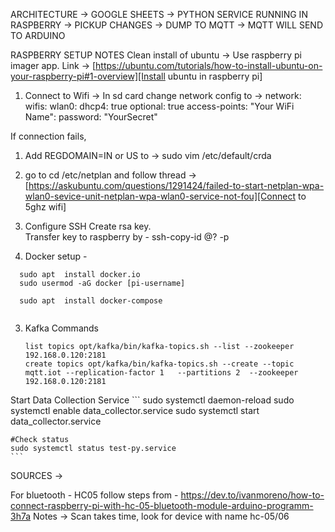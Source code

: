 ARCHITECTURE ->
    GOOGLE SHEETS -> PYTHON SERVICE RUNNING IN RASPBERRY -> PICKUP CHANGES -> DUMP TO MQTT -> MQTT WILL SEND TO ARDUINO
    

RASPBERRY SETUP NOTES
 Clean install of ubuntu -> Use raspberry pi imager app. Link -> [https://ubuntu.com/tutorials/how-to-install-ubuntu-on-your-raspberry-pi#1-overview][Install ubuntu in raspberry pi]
 1. Connect to Wifi ->
  In sd card change network config to ->
    network:
      wifis:
        wlan0:
          dhcp4: true
          optional: true
          access-points:
            "Your WiFi Name":
              password: "YourSecret"

  If connection fails,
   1. Add REGDOMAIN=IN or US to -> sudo vim /etc/default/crda 
   2. go to cd /etc/netplan and follow thread -> [https://askubuntu.com/questions/1291424/failed-to-start-netplan-wpa-wlan0-sevice-unit-netplan-wpa-wlan0-service-not-fou][Connect to 5ghz wifi]
 
 2. Configure SSH
    Create rsa key.   
    Transfer key to raspberry by - ssh-copy-id <username>@?<host> -p<ssh port>
 
 2. Docker setup -
  ```
    sudo apt  install docker.io
    sudo usermod -aG docker [pi-username]
    
    sudo apt  install docker-compose
    
 ```

 3. Kafka Commands
    ```
    list topics opt/kafka/bin/kafka-topics.sh --list --zookeeper 192.168.0.120:2181
    create topics opt/kafka/bin/kafka-topics.sh --create --topic mqtt.iot --replication-factor 1   --partitions 2  --zookeeper 192.168.0.120:2181
    ```
    
Start Data Collection Service
    ```
    sudo systemctl daemon-reload
    sudo systemctl enable data_collector.service
    sudo systemctl start data_collector.service
    
    #Check status
    sudo systemctl status test-py.service
    ```
    


SOURCES ->

For bluetooth - HC05 follow steps from - https://dev.to/ivanmoreno/how-to-connect-raspberry-pi-with-hc-05-bluetooth-module-arduino-programm-3h7a
Notes -> Scan takes time, look for device with name hc-05/06




[Install ubuntu in raspberry pi]: https://ubuntu.com/tutorials/how-to-install-ubuntu-on-your-raspberry-pi#1-overview

[Connect to 5ghz wifi]: https://askubuntu.com/questions/1291424/failed-to-start-netplan-wpa-wlan0-sevice-unit-netplan-wpa-wlan0-service-not-fou